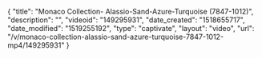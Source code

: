 {
    "title": "Monaco Collection-  Alassio-Sand-Azure-Turquoise (7847-1012)",
    "description": "",
    "videoid": "149295931",
    "date_created": "1518655717",
    "date_modified": "1519255192",
    "type": "captivate",
    "layout": "video",
    "url": "\/v\/monaco-collection-alassio-sand-azure-turquoise-7847-1012-mp4\/149295931"
}